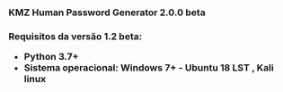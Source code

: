 <h3>KMZ Human Password Generator 2.0.0 beta<h3/>

Requisitos da versão 1.2 beta: <br />
<ul>
<li>Python 3.7+ 
<li>Sistema operacional: Windows 7+ - Ubuntu 18 LST , Kali linux
<ul />
 

